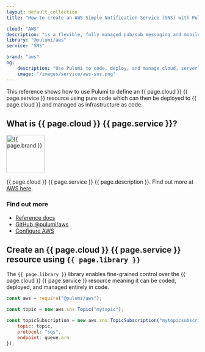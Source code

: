 ```yaml
---
layout: default_collection
title: "How to create an AWS Simple Notification Service (SNS) with Pulumi"

cloud: "AWS"
description: "is a flexible, fully managed pub/sub messaging and mobile notifications service for coordinating the delivery of messages to subscribing endpoints and clients"
library: "@pulumi/aws"
service: "SNS"

brand: "aws"
og:
    description: "Use Pulumi to code, deploy, and manage cloud, serverless, and container apps and infrastructure"
    image: "/images/service/aws-sns.png"
---
```


[AWS here]: https://aws.amazon.com/sns/
[Reference docs]: /reference/aws.html
[GitHub @pulumi/aws]: https://github.com/pulumi/pulumi-aws
[Configure AWS]: /install/aws.html

This reference shows how to use Pulumi to define an {{ page.cloud }} {{ page.service }} resource using pure code which can then be deployed to {{ page.cloud }} and managed as infrastructure as code.

<div class="row">
<div class="col-md-9" markdown="1">

## What is {{ page.cloud }} {{ page.service }}?

<img class="how-to-logo" src="/images/brand/{{ page.brand }}.png" alt="{{ page.brand }}" width="100">

{{ page.cloud }} {{ page.service }} {{ page.description }}. Find out more at [AWS here].

</div>
<div class="col-md-3 find-out-more" markdown="1">

### Find out more

* [Reference docs]
* [GitHub @pulumi/aws]
* [Configure AWS]

</div>
</div>



## Create an {{ page.cloud }} {{ page.service }} resource using `{{ page.library }}`

The `{{ page.library }}` library enables fine-grained control over the {{ page.cloud }} {{ page.service }} resource meaning it can be coded, deployed, and managed entirely in code. 

```javascript
const aws = require("@pulumi/aws");

const topic = new aws.sns.Topic("mytopic");

const topicSubscription = new aws.sns.TopicSubscription("mytopicsubscription", {
    topic: topic,
    protocol: "sqs",
    endpoint: queue.arn
});
```